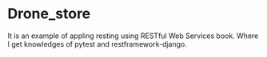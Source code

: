 # Drone_store
It is an example of appling resting using RESTful Web Services book. Where I get knowledges of pytest and restframework-django.
